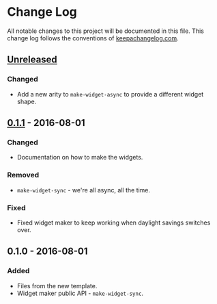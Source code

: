 # Change Log
All notable changes to this project will be documented in this file. This change log follows the conventions of [keepachangelog.com](http://keepachangelog.com/).

## [Unreleased][unreleased]
### Changed
- Add a new arity to `make-widget-async` to provide a different widget shape.

## [0.1.1] - 2016-08-01
### Changed
- Documentation on how to make the widgets.

### Removed
- `make-widget-sync` - we're all async, all the time.

### Fixed
- Fixed widget maker to keep working when daylight savings switches over.

## 0.1.0 - 2016-08-01
### Added
- Files from the new template.
- Widget maker public API - `make-widget-sync`.

[unreleased]: https://github.com/your-name/scad-stimergy/compare/0.1.1...HEAD
[0.1.1]: https://github.com/your-name/scad-stimergy/compare/0.1.0...0.1.1
